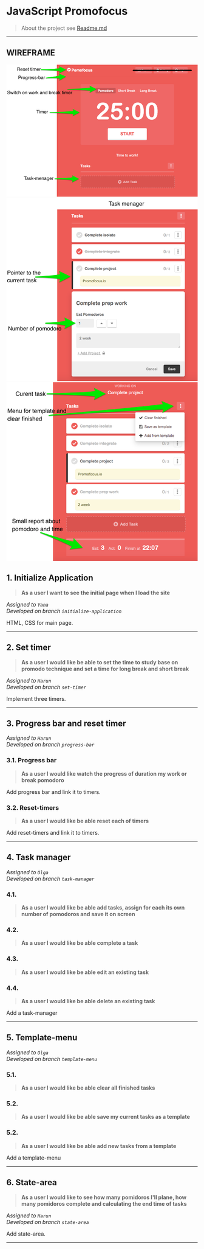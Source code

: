 # JavaScript Promofocus

> About the project see [Readme.md](README.md)
---

## WIREFRAME

 ![wireframe1](./wireframe1.png)  
 ![wireframe2](./wireframe2.png)  
 ![wireframe3](./wireframe3.png)  

## 1. Initialize Application

> __As a user I want to see the initial page when I load the site__  

*Assigned to `Yana`*  
*Developed on branch `initialize-application`*

HTML, CSS for main page. 

---

## 2. Set timer

> __As a user I would like be able to set the time to study base on promodo technique and set a time for long break and short break__

*Assigned to `Harun`*  
*Developed on branch `set-timer`*

Implement three timers. 

---

## 3. Progress bar and reset timer

*Assigned to `Harun`*  
*Developed on branch `progress-bar`*

### 3.1. Progress bar
> __As a user I would like watch the progress of duration my work or break pomodoro__


Add progress bar and link it to timers.

### 3.2. Reset-timers
> __As a user I would like be able reset each of timers__

Add reset-timers and link it to timers. 

---

## 4. Task manager

*Assigned to `Olga`*  
*Developed on branch `task-manager`*

### 4.1. 
> __As a user I would like be able add tasks, assign for each its own number of pomodoros and save it on screen__

### 4.2. 
> __As a user I would like be able complete a task__

### 4.3. 
> __As a user I would like be able edit an existing task__

### 4.4. 
> __As a user I would like be able delete an existing task__

Add a task-manager

---

## 5. Template-menu

*Assigned to `Olga`*  
*Developed on branch `template-menu`*

### 5.1.
>__As a user I would like be able clear all finished tasks__

### 5.2.
>__As a user I would like be able save my current tasks as a template__

### 5.2.
>__As a user I would like be able add new tasks from a template__

Add a template-menu

---

## 6. State-area

>__As a user I would like to see how many pomidoros I'll plane, how many pomidoros complete and calculating the end time of tasks__

*Assigned to `Harun`*  
*Developed on branch `state-area`*

Add state-area. 

---